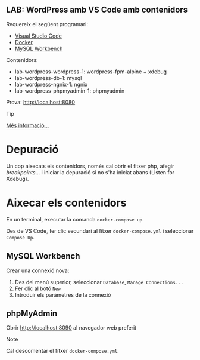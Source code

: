 ## LAB: WordPress amb VS Code amb contenidors

Requereix el següent programari:
- [Visual Studio Code](https://code.visualstudio.com/)
- [Docker](https://www.docker.com/)
- [MySQL Workbench](https://dev.mysql.com/downloads/workbench/)

Contenidors:
- lab-wordpress-wordpress-1: wordpress-fpm-alpine + xdebug
- lab-wordpress-db-1: mysql
- lab-wordpress-ngnix-1: ngnix
- lab-wordpress-phpmyadmin-1: phpmyadmin

Prova: [http://localhost:8080](http://localhost:8080)

> [!TIP]
> [Més informació...](https://hub.docker.com/_/wordpress)

# Depuració

Un cop aixecats els contenidors, només cal obrir el fitxer php, afegir _breakpoints_... i iniciar la depuració si no s'ha iniciat abans (Listen for Xdebug).

# Aixecar els contenidors

En un terminal, executar la comanda `docker-compose up`.

Des de VS Code, fer clic secundari al fitxer `docker-compose.yml` i seleccionar `Compose Up`. 


## MySQL Workbench

Crear una connexió nova:
1. Des del menú superior, seleccionar `Database`, `Manage Connections...`
2. Fer clic al botó `New`
3. Introduir els paràmetres de la connexió

## phpMyAdmin

Obrir [http://localhost:8090](http://localhost:8090) al navegador web preferit

> [!NOTE]  
> Cal descomentar el fitxer `docker-compose.yml`.